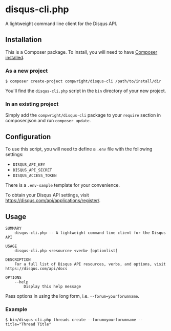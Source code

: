 # disqus-cli.php

A lightweight command line client for the Disqus API.

## Installation

This is a Composer package. To install, you will need to have [Composer installed](https://getcomposer.org/doc/00-intro.md).

### As a new project

```
$ composer create-project compwright/disqus-cli /path/to/install/dir
```

You'll find the `disqus-cli.php` script in the `bin` directory of your new project.

### In an existing project

Simply add the `compwright/disqus-cli` package to your `require` section in composer.json and run `composer update`.

## Configuration

To use this script, you will need to define a `.env` file with the following settings:

* `DISQUS_API_KEY`
* `DISQUS_API_SECRET`
* `DISQUS_ACCESS_TOKEN`

There is a `.env-sample` template for your convenience.

To obtain your Disqus API settings, visit https://disqus.com/api/applications/register/.

## Usage

```
SUMMARY
    disqus-cli.php -- A lightweight command line client for the Disqus API

USAGE
    disqus-cli.php <resource> <verb> [optionlist]

DESCRIPTION
    For a full list of Disqus API resources, verbs, and options, visit https://disqus.com/api/docs

OPTIONS
    --help
        Display this help message
```

Pass options in using the long form, i.e. `--forum=yourforumname`.

### Example

```
$ bin/disqus-cli.php threads create --forum=yourforumname --title="Thread Title"
```
